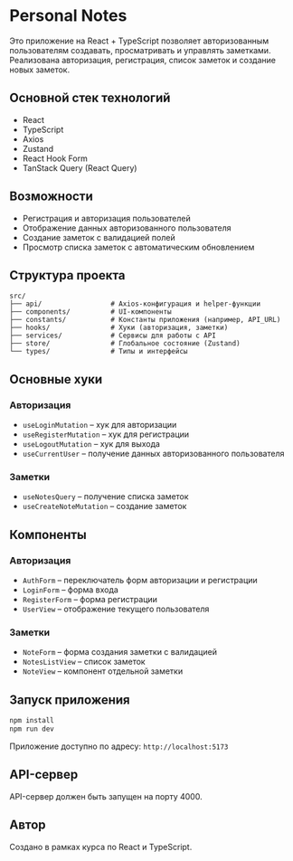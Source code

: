 # Personal Notes

Это приложение на React + TypeScript позволяет авторизованным пользователям создавать, просматривать и управлять заметками. Реализована авторизация, регистрация, список заметок и создание новых заметок.

## Основной стек технологий

- React
- TypeScript
- Axios
- Zustand
- React Hook Form
- TanStack Query (React Query)

## Возможности

- Регистрация и авторизация пользователей
- Отображение данных авторизованного пользователя
- Создание заметок с валидацией полей
- Просмотр списка заметок с автоматическим обновлением

## Структура проекта

```
src/
├── api/                 # Axios-конфигурация и helper-функции
├── components/          # UI-компоненты
├── constants/           # Константы приложения (например, API_URL)
├── hooks/               # Хуки (авторизация, заметки)
├── services/            # Сервисы для работы с API
├── store/               # Глобальное состояние (Zustand)
└── types/               # Типы и интерфейсы
```

## Основные хуки

### Авторизация

- `useLoginMutation` – хук для авторизации
- `useRegisterMutation` – хук для регистрации
- `useLogoutMutation` – хук для выхода
- `useCurrentUser` – получение данных авторизованного пользователя

### Заметки

- `useNotesQuery` – получение списка заметок
- `useCreateNoteMutation` – создание заметок

## Компоненты

### Авторизация

- `AuthForm` – переключатель форм авторизации и регистрации
- `LoginForm` – форма входа
- `RegisterForm` – форма регистрации
- `UserView` – отображение текущего пользователя

### Заметки

- `NoteForm` – форма создания заметки с валидацией
- `NotesListView` – список заметок
- `NoteView` – компонент отдельной заметки

## Запуск приложения

```sh
npm install
npm run dev
```

Приложение доступно по адресу: `http://localhost:5173`

## API-сервер

API-сервер должен быть запущен на порту 4000.

## Автор

Создано в рамках курса по React и TypeScript.

